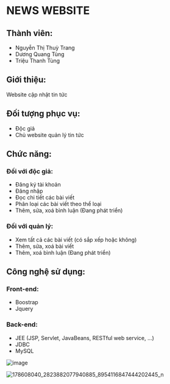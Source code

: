 # NEWS WEBSITE

## Thành viên:

- Nguyễn Thị Thuỳ Trang
- Dương Quang Tùng
- Triệu Thanh Tùng

## Giới thiệu:

Website cập nhật tin tức

## Đối tượng phục vụ:

- Độc giả
- Chủ website quản lý tin tức

## Chức năng:
### Đối với độc giả:

- Đăng ký tài khoản
- Đăng nhập
- Đọc chi tiết các bài viết
- Phân loại các bài viết theo thể loại
- Thêm, sửa, xoá bình luận (Đang phát triển)

### Đối với quản lý:

- Xem tất cả các bài viết (có sắp xếp hoặc không)
- Thêm, sửa, xoá bài viết
- Thêm, xoá bình luận (Đang phát triển)

## Công nghệ sử dụng:

### Front-end:
- Boostrap
- Jquery
### Back-end:
- JEE (JSP, Servlet, JavaBeans, RESTful web service, ...)
- JDBC
- MySQL

![image](https://user-images.githubusercontent.com/67427236/112013167-69032d00-8b5c-11eb-9ee1-2c188a4798a4.png)


![178608040_2823882077940885_8954116847444202445_n](https://user-images.githubusercontent.com/67427236/116147700-3ecbfe80-a70a-11eb-81f2-8bfa544d24d4.png)
